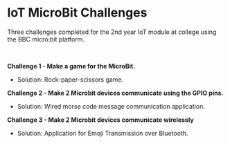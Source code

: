 # IoT MicroBit Challenges

Three challenges completed for the 2nd year IoT module at college using the BBC micro:bit platform. 

<br>

**Challenge 1 - Make a game for the MicroBit.**  
- Solution:  Rock-paper-scissors game.  

**Challenge 2 - Make 2 Microbit devices communicate using the GPIO pins.**  
- Solution:  Wired morse code message communication application.

**Challenge 3 - Make 2 Microbit devices communicate wirelessly**  
- Solution:  Application for Emoji Transmission over Bluetooth.